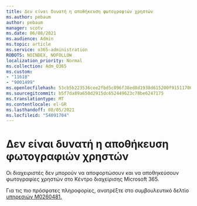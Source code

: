 ```yaml
---
title: Δεν είναι δυνατή η αποθήκευση φωτογραφιών χρηστών
ms.author: pebaum
author: pebaum
manager: scotv
ms.date: 06/08/2021
ms.audience: Admin
ms.topic: article
ms.service: o365-administration
ROBOTS: NOINDEX, NOFOLLOW
localization_priority: Normal
ms.collection: Adm_O365
ms.custom:
- "11618"
- "9001499"
ms.openlocfilehash: 53cb5b223536cee2fbd5c896f38ed8d1938d615200f9151170070422da229448
ms.sourcegitcommit: b5f7da89a650d2915dc652449623c78be6247175
ms.translationtype: MT
ms.contentlocale: el-GR
ms.lasthandoff: 08/05/2021
ms.locfileid: "54091704"
---
```

# <a name="unable-to-save-user-photos"></a>Δεν είναι δυνατή η αποθήκευση φωτογραφιών χρηστών

Οι διαχειριστές δεν μπορούν να αποφορτώσουν και να αποθηκεύσουν φωτογραφίες χρηστών στο Κέντρο διαχείρισης Microsoft 365.

Για τις πιο πρόσφατες πληροφορίες, ανατρέξτε στο συμβουλευτικό δελτίο [υπηρεσιών M0260481.](https://admin.microsoft.com/Adminportal/Home?source=applauncher#/servicehealth/advisories/:/alerts/MO260481)
